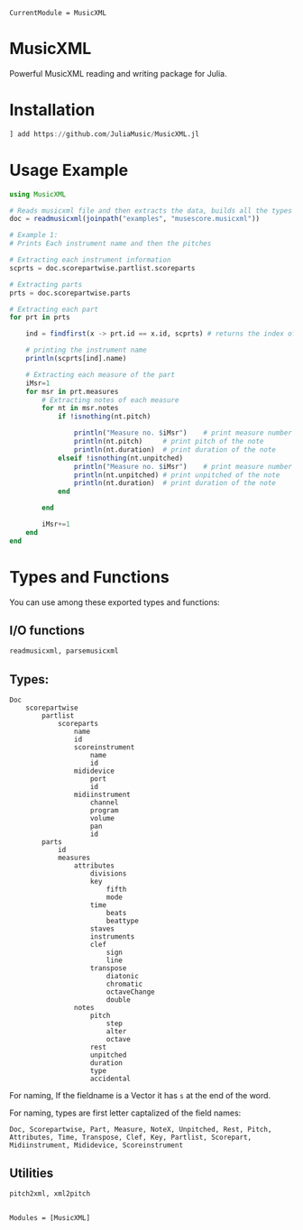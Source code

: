 ```@meta
CurrentModule = MusicXML
```

# MusicXML

Powerful MusicXML reading and writing package for Julia.

# Installation
```julia
] add https://github.com/JuliaMusic/MusicXML.jl
```

# Usage Example
```julia
using MusicXML

# Reads musicxml file and then extracts the data, builds all the types and stores them in proper format.
doc = readmusicxml(joinpath("examples", "musescore.musicxml"))

# Example 1:
# Prints Each instrument name and then the pitches

# Extracting each instrument information
scprts = doc.scorepartwise.partlist.scoreparts

# Extracting parts
prts = doc.scorepartwise.parts

# Extracting each part
for prt in prts

    ind = findfirst(x -> prt.id == x.id, scprts) # returns the index of scorepart that matches the id of part

    # printing the instrument name
    println(scprts[ind].name)

    # Extracting each measure of the part
    iMsr=1
    for msr in prt.measures
        # Extracting notes of each measure
        for nt in msr.notes
            if !isnothing(nt.pitch)

                println("Measure no. $iMsr")    # print measure number
                println(nt.pitch)     # print pitch of the note
                println(nt.duration)  # print duration of the note
            elseif !isnothing(nt.unpitched)
                println("Measure no. $iMsr")    # print measure number
                println(nt.unpitched) # print unpitched of the note
                println(nt.duration)  # print duration of the note
            end

        end

        iMsr+=1
    end
end

```


# Types and Functions

You can use among these exported types and functions:

## I/O functions
```julia
readmusicxml, parsemusicxml
```

## Types:

```
Doc
	scorepartwise
		partlist
			scoreparts
				name
				id
				scoreinstrument
					name
					id
				mididevice
					port
					id
				midiinstrument
					channel
					program
					volume
					pan
					id
		parts
			id
			measures
				attributes
					divisions
					key
						fifth
						mode
					time
						beats
						beattype
					staves
					instruments
					clef
						sign
						line
					transpose
						diatonic
						chromatic
						octaveChange
						double
				notes
					pitch
						step
						alter
						octave
					rest
					unpitched
					duration
					type
					accidental
```

For naming, If the fieldname is a Vector it has `s` at the end of the word.

For naming, types are first letter captalized of the field names:
```
Doc, Scorepartwise, Part, Measure, NoteX, Unpitched, Rest, Pitch, Attributes, Time, Transpose, Clef, Key, Partlist, Scorepart, Midiinstrument, Mididevice, Scoreinstrument
```


## Utilities
```julia
pitch2xml, xml2pitch
```

```@index
```

```@autodocs
Modules = [MusicXML]
```
